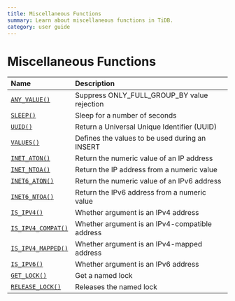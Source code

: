 ```yaml
---
title: Miscellaneous Functions
summary: Learn about miscellaneous functions in TiDB.
category: user guide
---
```


# Miscellaneous Functions

| Name | Description  |
|:------------|:-----------------------------------------------------------------------------------------------|
| [`ANY_VALUE()`](https://dev.mysql.com/doc/refman/5.7/en/miscellaneous-functions.html#function_any-value)              | Suppress ONLY_FULL_GROUP_BY value rejection       |
| [`SLEEP()`](https://dev.mysql.com/doc/refman/5.7/en/miscellaneous-functions.html#function_sleep)                      | Sleep for a number of seconds                     |
| [`UUID()`](https://dev.mysql.com/doc/refman/5.7/en/miscellaneous-functions.html#function_uuid)                        | Return a Universal Unique Identifier (UUID)       |
| [`VALUES()`](https://dev.mysql.com/doc/refman/5.7/en/miscellaneous-functions.html#function_values)                    | Defines the values to be used during an INSERT    |
| [`INET_ATON()`](https://dev.mysql.com/doc/refman/5.7/en/miscellaneous-functions.html#function_inet-aton)              | Return the numeric value of an IP address         |
| [`INET_NTOA()`](https://dev.mysql.com/doc/refman/5.7/en/miscellaneous-functions.html#function_inet-ntoa)              | Return the IP address from a numeric value        |
| [`INET6_ATON()`](https://dev.mysql.com/doc/refman/5.7/en/miscellaneous-functions.html#function_inet6-aton)            | Return the numeric value of an IPv6 address       |
| [`INET6_NTOA()`](https://dev.mysql.com/doc/refman/5.7/en/miscellaneous-functions.html#function_inet6-ntoa)            | Return the IPv6 address from a numeric value      |
| [`IS_IPV4()`](https://dev.mysql.com/doc/refman/5.7/en/miscellaneous-functions.html#function_is-ipv4)                  | Whether argument is an IPv4 address               |
| [`IS_IPV4_COMPAT()`](https://dev.mysql.com/doc/refman/5.7/en/miscellaneous-functions.html#function_is-ipv4-compat)    | Whether argument is an IPv4-compatible address    |
| [`IS_IPV4_MAPPED()`](https://dev.mysql.com/doc/refman/5.7/en/miscellaneous-functions.html#function_is-ipv4-mapped)    | Whether argument is an IPv4-mapped address        |
| [`IS_IPV6()`](https://dev.mysql.com/doc/refman/5.7/en/miscellaneous-functions.html#function_is-ipv6)                  | Whether argument is an IPv6 address               |
| [`GET_LOCK()`](https://dev.mysql.com/doc/refman/5.7/en/miscellaneous-functions.html#function_get-lock)                | Get a named lock                                  |
| [`RELEASE_LOCK()`](https://dev.mysql.com/doc/refman/5.7/en/miscellaneous-functions.html#function_release-lock)        | Releases the named lock                           |
